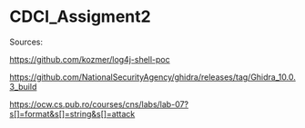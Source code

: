 # CDCI_Assigment2

Sources: 

https://github.com/kozmer/log4j-shell-poc 

https://github.com/NationalSecurityAgency/ghidra/releases/tag/Ghidra_10.0.3_build 

https://ocw.cs.pub.ro/courses/cns/labs/lab-07?s[]=format&s[]=string&s[]=attack 

